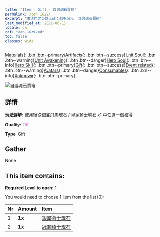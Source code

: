 ```yaml
---
title: "Item - Gift - 自選魂石寶箱"
permalink: /con_1629/
excerpt: "魔法门之英雄无敌：战争纪元  自選魂石寶箱"
last_modified_at: 2021-06-15
locale: cn
ref: "con_1629.md"
toc: false
classes: wide
---
```

 [Materials](/ItemsCN/){: .btn .btn--primary}[Artifacts](/ItemsCN/Artifacts/){: .btn .btn--success}[Unit Soul](/ItemsCN/UnitSoul/){: .btn .btn--warning}[Unit Awakening](/ItemsCN/UnitAwakening/){: .btn .btn--danger}[Hero Soul](/ItemsCN/HeroSoul/){: .btn .btn--info}[Hero Skill](/ItemsCN/HeroSkill/){: .btn .btn--primary}[Gift](/ItemsCN/Gift/){: .btn .btn--success}[Event related](/ItemsCN/Events/){: .btn .btn--warning}[Avatars](/ItemsCN/Avatars/){: .btn .btn--danger}[Consumables](/ItemsCN/Consumables/){: .btn .btn--info}[Unknown](/ItemsCN/Unknown/){: .btn .btn--primary}

 ![自選魂石寶箱](/images/t/i_907245.png)

## 詳情
 **玩法詳解:** 使用後從銀翼飛馬魂石 / 皇家騎士魂石 x1 中任選一個獲得

 **Quality:** <span style="color: #DA70D6">OK</span>

 **Type:** Gift

## Gather

  None

## This item contains:

 **Required Level to open:** 1

 You would need to choose 1 item from the list (0):

  | Nr | Amount |     Item    |
  |:---|:-------|:------------|
  | 1 |  **1x** | [銀翼衛士魂石](/cn/Items/unt_292/) |  | 
  | 2 |  **1x** | [冠軍騎士魂石](/cn/Items/unt_287/) |  | 
